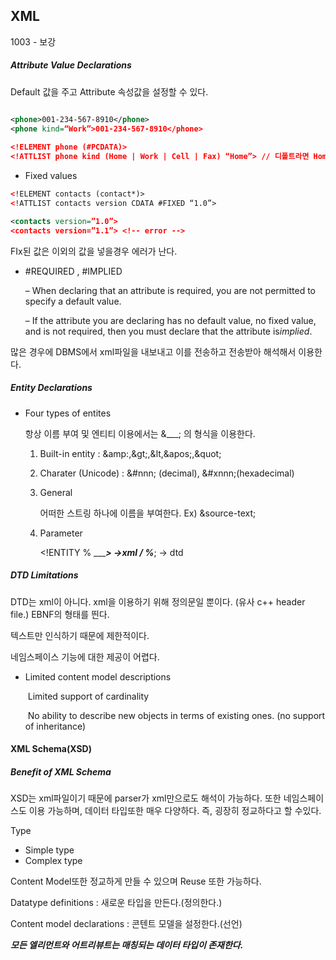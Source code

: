 ## XML

1003 - 보강

##### Attribute Value Declarations

Default 값을 주고 Attribute 속성값을 설정할 수 있다.

```xml

<phone>001-234-567-8910</phone>
<phone kind=“Work”>001-234-567-8910</phone>
 
<!ELEMENT phone (#PCDATA)>
<!ATTLIST phone kind (Home | Work | Cell | Fax) “Home”> // 디폴트라면 Home을 넣음.
```



- Fixed values

```xml
<!ELEMENT contacts (contact*)>
<!ATTLIST contacts version CDATA #FIXED “1.0”>

<contacts version=”1.0”> 
<contacts version=”1.1”> <!-- error -->
```

FIx된 값은 이외의 값을 넣을경우 에러가 난다. 

- \#REQUIRED , \#IMPLIED

  –  When declaring that an attribute is required, you are not permitted to specify a default value.

  –  If the attribute you are declaring has no default value, no fixed value, and is not required, then you must declare that the attribute is*implied*.

많은 경우에 DBMS에서 xml파일을 내보내고 이를 전송하고 전송받아 해석해서 이용한다.

##### Entity Declarations

- Four types of entites

  항상 이름 부여 및 엔티티 이용에서는 &___; 의 형식을 이용한다.

  1. Built-in entity : &amp:,\&gt;,\&lt,\&apos;,\&quot;

  2. Charater (Unicode) : \&#nnn; (decimal), \&#xnnn;(hexadecimal)

  3. General

     어떠한 스트링 하나에 이름을 부여한다. Ex) &source-text;

  4. Parameter

     \<!ENTITY % ______> ->xml / %___; -> dtd

##### DTD Limitations 

DTD는 xml이 아니다. xml을 이용하기 위해 정의문일 뿐이다. (유사 c++ header file.) EBNF의 형태를 띈다.

텍스트만 인식하기 때문에 제한적이다. 

네임스페이스 기능에 대한 제공이 어렵다.

- Limited content model descriptions

  ​	Limited support of cardinality

  ​	No ability to describe new objects in terms of existing ones. (no support of inheritance)

#### XML Schema(XSD)

##### Benefit of XML Schema

XSD는 xml파일이기 때문에 parser가 xml만으로도 해석이 가능하다. 또한 네임스페이스도 이용 가능하며, 데이터 타입또한 매우 다양하다. 즉, 굉장히 정교하다고 할 수있다. 

Type 

- Simple type
- Complex type

Content Model또한 정교하게 만들 수 있으며 Reuse 또한 가능하다.

Datatype definitions : 새로운 타입을 만든다.(정의한다.)

Content model declarations : 콘텐트 모델을 설정한다.(선언)

***모든 엘리먼트와 어트리뷰트는 매칭되는 데이터 타입이 존재한다.***